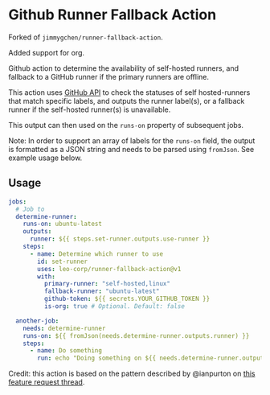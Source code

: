 # Github Runner Fallback Action

Forked of `jimmygchen/runner-fallback-action`.

Added support for org.

Github action to determine the availability of self-hosted runners, and fallback to a GitHub runner if the primary runners are offline.

This action uses [GitHub API](https://docs.github.com/en/rest/actions/self-hosted-runners?apiVersion=2022-11-28#list-self-hosted-runners-for-a-repository) to check the statuses of self hosted-runners that match specific labels, and outputs the runner label(s), or a fallback runner if the self-hosted runner(s) is unavailable.

This output can then used on the `runs-on` property of subsequent jobs.

Note: In order to support an array of labels for the `runs-on` field, the output is formatted as a JSON string and needs to be parsed using `fromJson`. See example usage below.

## Usage

```yaml
jobs:
  # Job to 
  determine-runner:
    runs-on: ubuntu-latest
    outputs:
      runner: ${{ steps.set-runner.outputs.use-runner }}
    steps:
      - name: Determine which runner to use
        id: set-runner
        uses: leo-corp/runner-fallback-action@v1
        with:
          primary-runner: "self-hosted,linux"
          fallback-runner: "ubuntu-latest"
          github-token: ${{ secrets.YOUR_GITHUB_TOKEN }}
          is-org: true # Optional. Default: false

  another-job:
    needs: determine-runner
    runs-on: ${{ fromJson(needs.determine-runner.outputs.runner) }}
    steps:
      - name: Do something
        run: echo "Doing something on ${{ needs.determine-runner.outputs.runner }}"
```

Credit: this action is based on the pattern described by @ianpurton on [this feature request thread](https://github.com/orgs/community/discussions/20019#discussioncomment-5414593).
